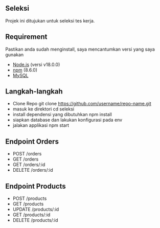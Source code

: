## Seleksi
Projek ini ditujukan untuk seleksi tes kerja.

## Requirement
Pastikan anda sudah menginstall, saya mencantumkan versi yang saya gunakan
- [Node.js](https://nodejs.org/) (versi v18.0.0)
- [npm](https://www.npmjs.com/) (8.6.0)
- [MySQL](https://www.mysql.com/)

## Langkah-langkah
* Clone Repo
  git clone https://github.com/username/repo-name.git
* masuk ke direktori
  cd seleksi
* install dependensi yang dibutuhkan 
  npm install
* siapkan database dan lakukan konfigurasi pada env
* jalakan applikasi
  npm start

## Endpoint Orders
- POST /orders
- GET /orders
- GET /orders/:id
- DELETE /orders/:id

## Endpoint Products
- POST /products
- GET /products
- UPDATE /products/:id
- GET /products/:id
- DELETE /products/:id

